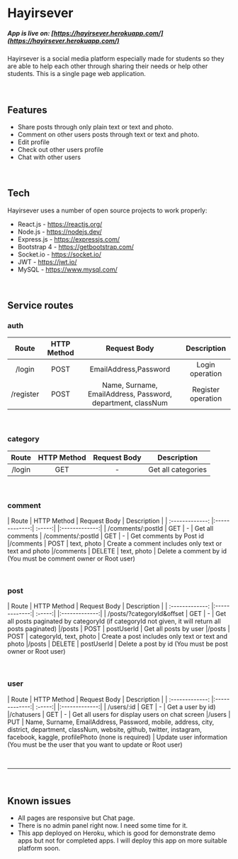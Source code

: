 # Hayirsever
##### App is live on: [https://hayirsever.herokuapp.com/](https://hayirsever.herokuapp.com/)


Hayirsever is a social media platform especially made for students so they are able to help each other through sharing their needs or help other students. This is a single page web application.

<br>

## Features

- Share posts through only plain text or text and photo.
- Comment on other users posts through text or text and photo.
- Edit profile
- Check out other users profile
- Chat with other users

<br>

## Tech

Hayirsever uses a number of open source projects to work properly:

- React.js - https://reactjs.org/
- Node.js - https://nodejs.dev/
- Express.js - https://expressjs.com/
- Bootstrap 4 - https://getbootstrap.com/
- Socket.io - https://socket.io/
- JWT - https://jwt.io/
- MySQL - https://www.mysql.com/

<br>

## Service routes

### auth


| Route | HTTP Method | Request Body | Description |
| :-------------: | :-------------: | :-----: | :-------------: |
| /login | POST | EmailAddress,Password | Login operation |
| /register | POST | Name, Surname, EmailAddress,  Password, department, classNum | Register operation |

<br>

### category

| Route         | HTTP Method | Request Body   | Description  |
| :-------------: | :-------------: | :-----: | :-------------: |
| /login   | GET          | - | Get all categories |

<br>

### comment

| Route         | HTTP Method | Request Body   | Description  |
| :-------------: |:-------------:| :-----:| |:-------------:|
| /comments/:postId   | GET          | - | Get all comments
| /comments/:postId   | GET          | - | Get comments by Post id
|/comments  | POST          | text, photo | Create a comment includes only text or text and photo
|/comments  | DELETE          | text, photo | Delete a comment by id (You must be comment owner or Root user)

<br>

### post

| Route         | HTTP Method | Request Body   | Description  |
| :-------------: |:-------------:| :-----:| |:-------------:|
| /posts/?categoryId&offset   | GET          | - | Get all posts paginated by categoryId (if categoryId not given, it will return all posts paginated)
|/posts   | POST          | postUserId | Get all posts by user
|/posts  | POST          | categoryId, text, photo | Create a post includes only text or text and photo
|/posts | DELETE          | postUserId | Delete a post by id (You must be post owner or Root user)

<br>

### user

| Route         | HTTP Method | Request Body   | Description  |
| :-------------: |:-------------:| :-----:| |:-------------:|
| /users/:id   | GET          | - | Get a user by id)
|/chatusers   | GET          | - | Get all users for display users on chat screen
|/users  | PUT          | Name, Surname, EmailAddress, Password, mobile, address, city, district, department, classNum, website, github, twitter, instagram, facebook, kaggle, profilePhoto (none is required) | Update user information (You must be the user that you want to update or Root user)


<br>
<hr>
<br>

## Known issues

* All pages are responsive but Chat page.
* There is no admin panel right now. I need some time for it.
* This app deployed on Heroku, which is good for demonstrate demo apps but not for completed apps. I will deploy this app on more suitable platform soon.
